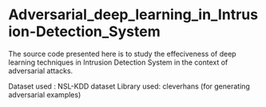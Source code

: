 # Adversarial_deep_learning_in_Intrusion-Detection_System

The source code presented here is to study the effeciveness of deep learning techniques in Intrusion Detection System in the context of adversarial attacks.

Dataset used : NSL-KDD dataset
Library used: cleverhans (for generating adversarial examples)
